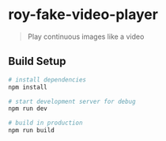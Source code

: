 # roy-fake-video-player

> Play continuous images like a video

## Build Setup

``` bash
# install dependencies
npm install

# start development server for debug
npm run dev

# build in production
npm run build
```
